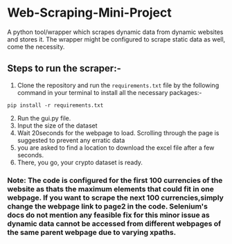 # Web-Scraping-Mini-Project
A python tool/wrapper which scrapes dynamic data from dynamic websites and stores it. The wrapper might be configured to scrape static data as well, come the necessity.

## Steps to run the scraper:-
   1. Clone the repository and run the `requirements.txt` file by the following command in your terminal to install all the necessary packages:-
    
    pip install -r requirements.txt
    
   2. Run the gui.py file.
   3. Input the size of the dataset
   4.  Wait 20seconds for the webpage to load. Scrolling through the page is suggested to prevent any erratic data
   5. you are asked to find a location to download the excel file after a few seconds.
   6. There, you go, your crypto dataset is ready.
   
   ### Note: The code is configured for the first 100 currencies of the website as thats the maximum elements that could fit in one webpage. If you want to scrape the next 100 currencies,simply change the webpage link to page2 in the code. Selenium's docs do not mention any feasible fix for this minor issue as dynamic data cannot be accessed from different webpages of the same parent webpage due to varying xpaths. 

